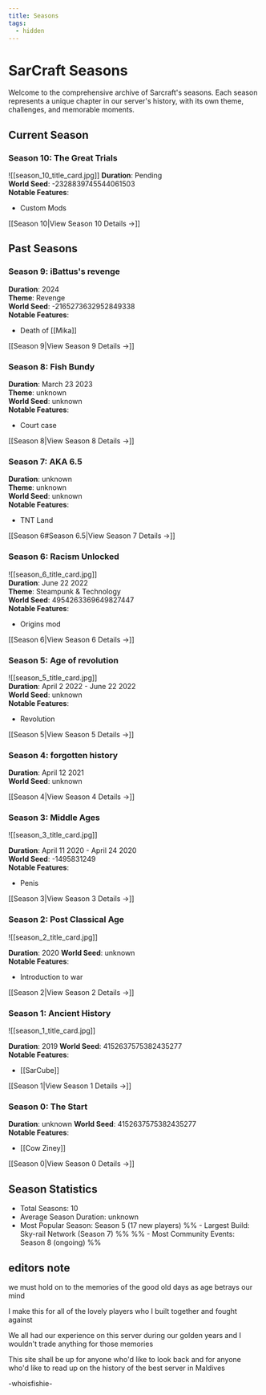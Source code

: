 ```yaml
---
title: Seasons
tags:
  - hidden
---
```

# SarCraft Seasons

Welcome to the comprehensive archive of Sarcraft's seasons. Each season represents a unique chapter in our server's history, with its own theme, challenges, and memorable moments.

## Current Season

### Season 10: The Great Trials
![[season_10_title_card.jpg]]
**Duration**: Pending  
**World Seed**: -2328839745544061503    
**Notable Features**:
- Custom Mods

[[Season 10|View Season 10 Details →]]

## Past Seasons


### Season 9: iBattus's revenge

**Duration**: 2024   
**Theme**: Revenge        
**World Seed**: -2165273632952849338    
**Notable Features**:
- Death of [[Mika]]

[[Season 9|View Season 9 Details →]]

### Season 8: Fish Bundy

**Duration**: March 23 2023    
**Theme**: unknown   
**World Seed**: unknown   
**Notable Features**:
- Court case

[[Season 8|View Season 8 Details →]]

### Season 7: AKA 6.5

**Duration**: unknown    
**Theme**: unknown   
**World Seed**: unknown  
**Notable Features**:
- TNT Land

[[Season 6#Season 6.5|View Season 7 Details →]]

### Season 6: Racism Unlocked
![[season_6_title_card.jpg]]    
**Duration**: June 22 2022    
**Theme**: Steampunk & Technology    
**World Seed**: 4954263369649827447   
**Notable Features**:
- Origins mod

[[Season 6|View Season 6 Details →]]


### Season 5: Age of revolution
![[season_5_title_card.jpg]]         
**Duration**: April 2 2022 - June 22 2022  
**World Seed**: unknown  
**Notable Features**:
- Revolution

[[Season 5|View Season 5 Details →]]

### Season 4: forgotten history
**Duration**: April 12 2021  
**World Seed**: unknown  

[[Season 4|View Season 4 Details →]]

### Season 3: Middle Ages
![[season_3_title_card.jpg]]     

**Duration**: April 11 2020 - April 24 2020  
**World Seed**: -1495831249    
**Notable Features**:
- Penis

[[Season 3|View Season 3 Details →]]

### Season 2: Post Classical Age
![[season_2_title_card.jpg]]      

**Duration**: 2020
**World Seed**: unknown  
**Notable Features**:
- Introduction to war

[[Season 2|View Season 2 Details →]]

### Season 1: Ancient History
![[season_1_title_card.jpg]]       

**Duration**: 2019
**World Seed**: 4152637575382435277  
**Notable Features**:
- [[SarCube]]

[[Season 1|View Season 1 Details →]]

### Season 0: The Start
**Duration**: unknown
**World Seed**: 4152637575382435277  
**Notable Features**:
- [[Cow Ziney]]

[[Season 0|View Season 0 Details →]]

## Season Statistics

- Total Seasons: 10
- Average Season Duration: unknown
- Most Popular Season: Season 5 (17 new players)
%% - Largest Build: Sky-rail Network (Season 7) %%
%% - Most Community Events: Season 8 (ongoing)
%%

## editors note
we must hold on to the memories of the good old days as age betrays our mind 

I make this for all of the lovely players who I built together and fought against

We all had our experience on this server during our golden years and I wouldn't trade anything for those memories 

This site shall be up for anyone who'd like to look back and for anyone who'd like to read up on the history of the best server in Maldives 

 -whoisfishie-